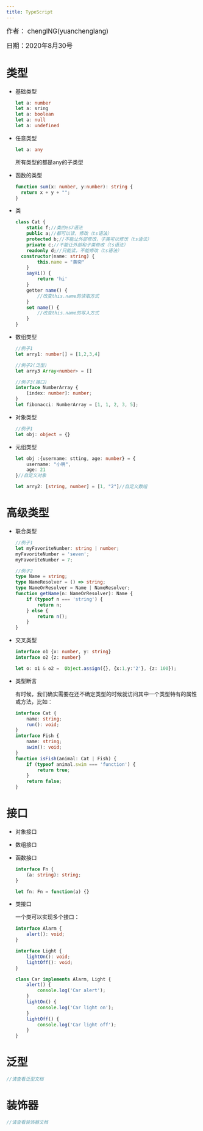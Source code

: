```yaml
---
title: TypeScript
---
```

<big>作者： chenglNG(yuanchenglang)</big>

<big>日期：2020年8月30号</big>

# 类型

- 基础类型

  ```typescript
  let a: number
  let a: sring
  let a: boolean
  let a: null
  let a: undefined
  ```

- 任意类型

  ``` typescript
  let a: any
  ```
  所有类型的都是any的子类型

- 函数的类型
  ```typescript
  function sum(x: number, y:number): string {
  	return x + y + "";
  }
  ```
- 类
  ```typescript
  class Cat {
      static f;//类的es7语法
      public a;//都可以读，修改（ts语法）
      protected b;//不能让外部修改，子类可以修改（ts语法）
      private c;//不能让外部和子类修改（ts语法）
      readonly d;//只能读，不能修改（ts语法）
  	constructor(name: string) {
          this.name = "黄奕"
      }
      sayHi() {
          return 'hi'
      }
      getter name() {
          //改变this.name的读取方式
      }
      set name() {
          //改变this.name的写入方式
      }
  }
  ```

- 数组类型

  ```typescript
  //例子1
  let arry1: number[] = [1,2,3,4] 
  
  //例子2(泛型)
  let arry3 Array<number> = []
  
  //例子3(接口)
  interface NumberArray {
      [index: number]: number;
  }
  let fibonacci: NumberArray = [1, 1, 2, 3, 5];
  ```

- 对象类型

  ```typescript
  //例子1
  let obj: object = {}
  
  ```

* 元组类型

  ```typescript
  let obj :{username: stting, age: number} = {
      username: "小明",
      age: 21
  }//自定义对象
  
  let arry2: [string, number] = [1, "2"]//自定义数组
  
  ```
# 高级类型
- 联合类型

  ```typescript
  //例子1
  let myFavoriteNumber: string | number;
  myFavoriteNumber = 'seven';
  myFavoriteNumber = 7;
  
  //例子2
  type Name = string;
  type NameResolver = () => string;
  type NameOrResolver = Name | NameResolver;
  function getName(n: NameOrResolver): Name {
      if (typeof n === 'string') {
          return n;
      } else {
          return n();
      }
  }
  ```

- 交叉类型

  ```typescript
  interface o1 {x: number, y: string}
  interface o2 {z: number}
  
  let o: o1 & o2 =  Object.assign({}, {x:1,y:'2'}, {z: 100});
  ```

- 类型断言

  有时候，我们确实需要在还不确定类型的时候就访问其中一个类型特有的属性或方法，比如：

  ```typescript
  interface Cat {
      name: string;
      run(): void;
  }
  interface Fish {
      name: string;
      swim(): void;
  }
  function isFish(animal: Cat | Fish) {
      if (typeof animal.swim === 'function') {
          return true;
      }
      return false;
  }
  ```

# 接口

  - 对象接口

  - 数组接口

  - 函数接口

     ```typescript
     interface Fn {
         (a: string): string;
     }
     
     let fn: Fn = function(a) {}
     ```

  - 类接口

     一个类可以实现多个接口：

     ```typescript
     interface Alarm {
         alert(): void;
     }
     
     interface Light {
         lightOn(): void;
         lightOff(): void;
     }
     
     class Car implements Alarm, Light {
         alert() {
             console.log('Car alert');
         }
         lightOn() {
             console.log('Car light on');
         }
         lightOff() {
             console.log('Car light off');
         }
     }
     ```
# 泛型
  ```typescript
  //请查看泛型文档
  ```

# 装饰器
  ```typescript
  //请查看装饰器文档
  ```

  
